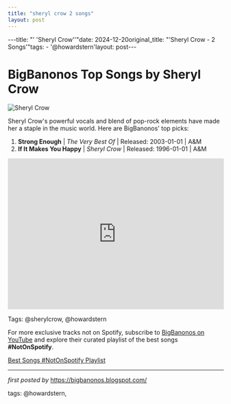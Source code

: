 ```yaml
---
title: "sheryl crow 2 songs"
layout: post
---
```

---title: "' 'Sheryl Crow''"date: 2024-12-20original_title: "'Sheryl Crow - 2 Songs'"tags:  - '@howardstern'layout: post---<h1>BigBanonos Top Songs by Sheryl Crow</h1> <img src="https://media.pitchfork.com/photos/627542882e3bb7477c934488/16:9/w_1280,c_limit/sherylcrowheader2.jpg" alt="Sheryl Crow"> <p>Sheryl Crow's powerful vocals and blend of pop-rock elements have made her a staple in the music world. Here are BigBanonos' top picks:</p> <ol> <li><strong>Strong Enough</strong> | <em>The Very Best Of</em> | Released: 2003-01-01 | A&M</li> <li><strong>If It Makes You Happy</strong> | <em>Sheryl Crow</em> | Released: 1996-01-01 | A&M</li></ol> <div> <iframe src="https://open.spotify.com/embed/playlist/3A75mmh1ghnIFmfG5L9sbG?utm_source=generator" width="100%" height="352" frameborder="0" allow="autoplay; clipboard-write; encrypted-media; fullscreen; picture-in-picture" loading="lazy"></iframe></div> <!-- Tags --><p> Tags: @sherylcrow, @howardstern</p><!--Subscribe and Playlist Links--><div>    <p>For more exclusive tracks not on Spotify, subscribe to <a href="https://www.youtube.com/@BigBanonos" target="_blank">BigBanonos on YouTube</a> and explore their curated playlist of the best songs <strong>#NotOnSpotify</strong>.</p>    <p><a href="https://www.youtube.com/playlist?list=PLtuNtuTatqI0kFahUCbtbfenC_ET5O_tr" target="_blank">Best Songs #NotOnSpotify Playlist<br /></a></p></div><hr /><p><em>first posted by</em> <a href="https://bigbanonos.blogspot.com/" rel="noopener" target="_new">https://bigbanonos.blogspot.com/</a></p><p>tags: @howardstern,</p>